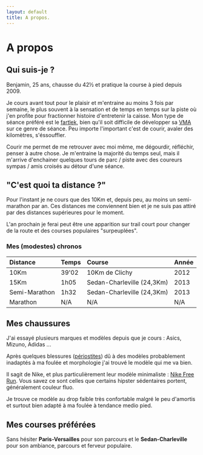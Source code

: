 ```yaml
---
layout: default
title: A propos.
---
```


# A propos

## Qui suis-je ?

Benjamin, 25 ans, chausse du 42½ et pratique la course à pied depuis 2009.

Je cours avant tout pour le plaisir et m'entraine au moins 3 fois par
semaine, le plus souvent à la sensation et de temps en temps sur la piste où
j'en profite pour fractionner histoire d'entretenir la caisse.
Mon type de séance préféré est le [fartlek][1], bien qu'il soit difficile de
développer sa [VMA][2] sur ce genre de séance.
Peu importe l'important c'est de courir, avaler des kilomètres,
s'éssouffler.

Courir me permet de me retrouver avec moi même, me dégourdir, réfléchir,
penser à autre chose. Je m'entraine la majorité du temps seul, mais il
m'arrive d'enchainer quelques tours de parc / piste avec des
coureurs sympas / amis croisés au détour d'une séance.

## "C'est quoi ta distance ?"

Pour l'instant je ne cours que des 10Km et, depuis peu, au moins un semi-marathon
par an. Ces distances me conviennent bien et je ne suis pas attiré par des
distances supérieures pour le moment.

L'an prochain je ferai peut être une apparition sur trail court pour
changer de la route et des courses populaires "surpeuplées".

### Mes (modestes) chronos

**Distance**  | **Temps**   | **Course**                    | **Année**
:-------------|:------------|:------------------------------|:--------------
10Km          | 39'02       | 10Km de Clichy                | 2012
15Km          | 1h05        | Sedan-Charleville (24,3Km)    | 2013
Semi-Marathon | 1h32        | Sedan-Charleville (24,3Km)    | 2013
Marathon      | N/A         | N/A                           | N/A

## Mes chaussures

J'ai essayé plusieurs marques et modèles depuis que je cours : Asics, Mizuno,
Adidas ...

Après quelques blessures ([périostites][3]) dû à des modèles probablement
inadaptés à ma foulée et morphologie j'ai trouvé le modèle qui me va bien.

Il sagit de Nike, et plus particulièrement leur modèle minimaliste : [Nike
Free Run][4]. Vous savez ce sont celles que certains hipster sédentaires
portent, généralement couleur fluo.

Je trouve ce modèle au drop faible très confortable malgré le peu d'amortis
et surtout bien adapté à ma foulée à tendance medio pied.

## Mes courses préférées

Sans hésiter **Paris-Versailles** pour son parcours et le **Sedan-Charleville**
pour son ambiance, parcours et ferveur populaire.

[1]: http://fr.wikipedia.org/wiki/Fartlek
[2]: http://fr.wikipedia.org/wiki/Vitesse_maximale_a%C3%A9robie
[3]: http://fr.wikipedia.org/wiki/P%C3%A9riostite
[4]: http://www.i-run.fr/recherche.html?nom=nike+free
